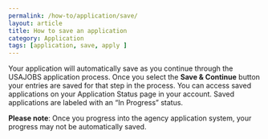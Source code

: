 ```yaml
---
permalink: /how-to/application/save/
layout: article
title: How to save an application
category: Application
tags: [application, save, apply ]
---
```


Your application will automatically save as you continue through the USAJOBS application process.  Once you select the **Save & Continue** button your entries are saved for that step in the process. You can access saved applications on your Application Status page in your account. Saved applications are labeled with an “In Progress” status.

**Please note**:  Once you progress into the agency application system, your progress may not be automatically saved.
